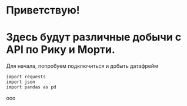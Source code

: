 # Приветствую!
# Здесь будут различные добычи с API по Рику и Морти.

Для начала, попробуем подключиться и добыть датафрейм

    import requests
    import json
    import pandas as pd
ооо
